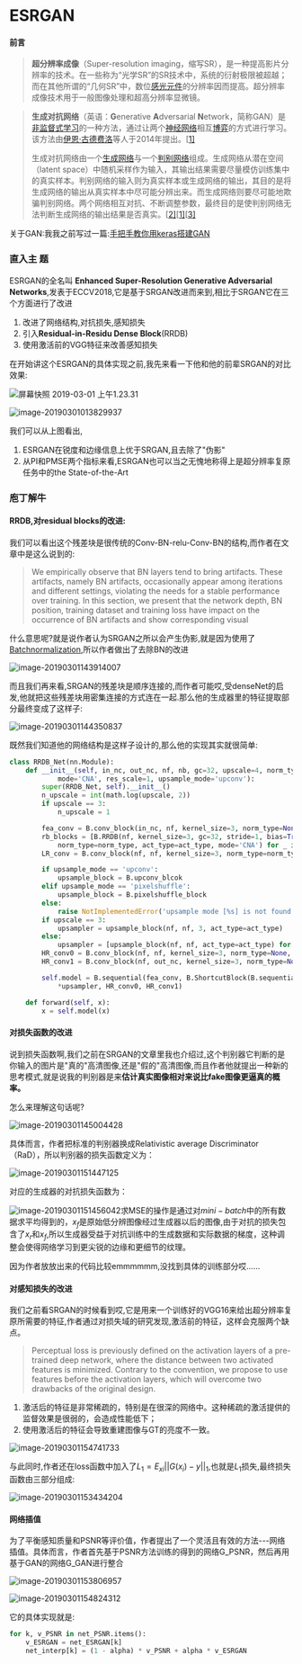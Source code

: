 # ESRGAN

#### 前言

> **超分辨率成像**（Super-resolution imaging，缩写SR），是一种提高影片分辨率的技术。在一些称为“光学SR”的SR技术中，系统的衍射极限被超越；而在其他所谓的“几何SR”中，数位[感光元件](https://zh.wikipedia.org/wiki/%E6%84%9F%E5%85%89%E5%85%83%E4%BB%B6)的分辨率因而提高。超分辨率成像技术用于一般图像处理和超高分辨率显微镜。

> **生成对抗网络**（英语：**G**enerative **A**dversarial **N**etwork，简称GAN）是[非监督式学习](https://zh.wikipedia.org/wiki/%E9%9D%9E%E7%9B%91%E7%9D%A3%E5%BC%8F%E5%AD%A6%E4%B9%A0)的一种方法，通过让两个[神经网络](https://zh.wikipedia.org/wiki/%E4%BA%BA%E5%B7%A5%E7%A5%9E%E7%BB%8F%E7%BD%91%E7%BB%9C)相互[博弈](https://zh.wikipedia.org/wiki/%E5%8D%9A%E5%BC%88%E8%AE%BA)的方式进行学习。该方法由[伊恩·古德费洛](https://zh.wikipedia.org/wiki/%E4%BC%8A%E6%81%A9%C2%B7%E5%8F%A4%E5%BE%B7%E8%B4%B9%E6%B4%9B)等人于2014年提出。[[1\]](https://zh.wikipedia.org/wiki/%E7%94%9F%E6%88%90%E5%AF%B9%E6%8A%97%E7%BD%91%E7%BB%9C#cite_note-MyUser_Arxiv.org_April_7_2016c-1)
>
> 生成对抗网络由一个[生成网络](https://zh.wikipedia.org/wiki/%E7%94%9F%E6%88%90%E6%A8%A1%E5%9E%8B)与一个[判别网络](https://zh.wikipedia.org/wiki/%E5%88%A4%E5%88%AB%E6%A8%A1%E5%9E%8B)组成。生成网络从潜在空间（latent space）中随机采样作为输入，其输出结果需要尽量模仿训练集中的真实样本。判别网络的输入则为真实样本或生成网络的输出，其目的是将生成网络的输出从真实样本中尽可能分辨出来。而生成网络则要尽可能地欺骗判别网络。两个网络相互对抗、不断调整参数，最终目的是使判别网络无法判断生成网络的输出结果是否真实。[[2\]](https://zh.wikipedia.org/wiki/%E7%94%9F%E6%88%90%E5%AF%B9%E6%8A%97%E7%BD%91%E7%BB%9C#cite_note-2)[[1\]](https://zh.wikipedia.org/wiki/%E7%94%9F%E6%88%90%E5%AF%B9%E6%8A%97%E7%BD%91%E7%BB%9C#cite_note-MyUser_Arxiv.org_April_7_2016c-1)[[3\]](https://zh.wikipedia.org/wiki/%E7%94%9F%E6%88%90%E5%AF%B9%E6%8A%97%E7%BD%91%E7%BB%9C#cite_note-OpenAI_com-3)

关于GAN:我我之前写过一篇:[手把手教你用keras搭建GAN](https://mp.weixin.qq.com/s?__biz=MzUyMjE2MTE0Mw==&mid=2247487223&idx=1&sn=4edd1d39e6cd22799668f766532d82af&chksm=f9d1506fcea6d9797f2eef951962e90a412afa5106c8531493505bb4cfb13d411e44c9c3d4f2&mpshare=1&scene=1&srcid=#rd)

### 直入主 题

ESRGAN的全名叫 **Enhanced Super-Resolution Generative Adversarial Networks**,发表于ECCV2018,它是基于SRGAN改进而来到,相比于SRGAN它在三个方面进行了改进

1. 改进了网络结构,对抗损失,感知损失
2. 引入**Residual-in-Residu Dense Block**(RRDB)
3. 使用激活前的VGG特征来改善感知损失

在开始讲这个ESRGAN的具体实现之前,我先来看一下他和他的前辈SRGAN的对比效果:

![屏幕快照 2019-03-01 上午1.23.31](https://ws1.sinaimg.cn/large/006tKfTcly1g0mnrnehh9j316s0mi7fx.jpg)

![image-20190301013829937](https://ws2.sinaimg.cn/large/006tKfTcly1g0mnstwwsvj317v0jt0x5.jpg)

我们可以从上图看出,

1. ESRGAN在锐度和边缘信息上优于SRGAN,且去除了"伪影"
2. 从PI和PMSE两个指标来看,ESRGAN也可以当之无愧地称得上是超分辨率复原任务中的the State-of-the-Art

### 庖丁解牛

#### RRDB,对residual blocks的改进:

我们可以看出这个残差块是很传统的Conv-BN-relu-Conv-BN的结构,而作者在文章中是这么说到的:

> We empirically observe that BN layers tend to bring artifacts. These artifacts,
> namely BN artifacts, occasionally appear among iterations and different settings,
> violating the needs for a stable performance over training. In this section, we
> present that the network depth, BN position, training dataset and training loss
> have impact on the occurrence of BN artifacts and show corresponding visual

什么意思呢?就是说作者认为SRGAN之所以会产生伪影,就是因为使用了[Batchnormalization](https://en.wikipedia.org/wiki/Batch_normalization),所以作者做出了去除BN的改进

![image-20190301143914007](https://ws1.sinaimg.cn/large/006tKfTcly1g0nad8mwg5j30er088mxp.jpg)

而且我们再来看,SRGAN的残差块是顺序连接的,而作者可能哎,受denseNet的启发,他就把这些残差块用密集连接的方式连在一起.那么他的生成器里的特征提取部分最终变成了这样子:

![image-20190301144350837](https://ws3.sinaimg.cn/large/006tKfTcly1g0nai1nnjzj30ow07wjt9.jpg)

既然我们知道他的网络结构是这样子设计的,那么他的实现其实就很简单:

```python
class RRDB_Net(nn.Module):
    def __init__(self, in_nc, out_nc, nf, nb, gc=32, upscale=4, norm_type=None, act_type='leakyrelu', \
            mode='CNA', res_scale=1, upsample_mode='upconv'):
        super(RRDB_Net, self).__init__()
        n_upscale = int(math.log(upscale, 2))
        if upscale == 3:
            n_upscale = 1

        fea_conv = B.conv_block(in_nc, nf, kernel_size=3, norm_type=None, act_type=None)
        rb_blocks = [B.RRDB(nf, kernel_size=3, gc=32, stride=1, bias=True, pad_type='zero', \
            norm_type=norm_type, act_type=act_type, mode='CNA') for _ in range(nb)]
        LR_conv = B.conv_block(nf, nf, kernel_size=3, norm_type=norm_type, act_type=None, mode=mode)

        if upsample_mode == 'upconv':
            upsample_block = B.upconv_blcok
        elif upsample_mode == 'pixelshuffle':
            upsample_block = B.pixelshuffle_block
        else:
            raise NotImplementedError('upsample mode [%s] is not found' % upsample_mode)
        if upscale == 3:
            upsampler = upsample_block(nf, nf, 3, act_type=act_type)
        else:
            upsampler = [upsample_block(nf, nf, act_type=act_type) for _ in range(n_upscale)]
        HR_conv0 = B.conv_block(nf, nf, kernel_size=3, norm_type=None, act_type=act_type)
        HR_conv1 = B.conv_block(nf, out_nc, kernel_size=3, norm_type=None, act_type=None)

        self.model = B.sequential(fea_conv, B.ShortcutBlock(B.sequential(*rb_blocks, LR_conv)),\
            *upsampler, HR_conv0, HR_conv1)

    def forward(self, x):
        x = self.model(x)
```



#### 对损失函数的改进

说到损失函数啊,我们之前在SRGAN的文章里我也介绍过,这个判别器它判断的是你输入的图片是"真的"高清图像,还是"假的"高清图像,而且作者他就提出一种新的思考模式,就是说我的判别器是来**估计真实图像相对来说比fake图像更逼真的概率。**

怎么来理解这句话呢?

![image-20190301145004428](https://ws2.sinaimg.cn/large/006tKfTcly1g0naoh6ormj316308qwhs.jpg)

具体而言，作者把标准的判别器换成Relativistic average Discriminator（RaD），所以判别器的损失函数定义为：

![image-20190301151447125](https://ws3.sinaimg.cn/large/006tKfTcly1g0nbe6fbmcj313w02laa9.jpg)

对应的生成器的对抗损失函数为：

![image-20190301151456042](https://ws1.sinaimg.cn/large/006tKfTcly1g0nbeboqc1j3153027mxd.jpg)求MSE的操作是通过对$mini-batch$中的所有数据求平均得到的，$x_f$是原始低分辨图像经过生成器以后的图像,由于对抗的损失包含了$x_r$和$x_f$,所以生成器受益于对抗训练中的生成数据和实际数据的梯度，这种调整会使得网络学习到更尖锐的边缘和更细节的纹理。

因为作者放放出来的代码比较emmmmmm,没找到具体的训练部分哎……

#### 对感知损失的改进

我们之前看SRGAN的时候看到哎,它是用来一个训练好的VGG16来给出超分辨率复原所需要的特征,作者通过对损失域的研究发现,激活前的特征，这样会克服两个缺点。

> Perceptual
> loss is previously defined on the activation layers of a pre-trained deep network,
> where the distance between two activated features is minimized. Contrary to
> the convention, we propose to use features before the activation layers, which
> will overcome two drawbacks of the original design. 

1. 激活后的特征是非常稀疏的，特别是在很深的网络中。这种稀疏的激活提供的监督效果是很弱的，会造成性能低下；
2. 使用激活后的特征会导致重建图像与GT的亮度不一致。

![image-20190301154741733](https://ws4.sinaimg.cn/large/006tKfTcly1g0nccfnrxxj30z60bcamd.jpg)

与此同时,作者还在loss函数中加入了$L_1=E_{xi}||G(x_i)-y||_1$,也就是$L_1$损失,最终损失函数由三部分组成:



![image-20190301153434204](https://ws2.sinaimg.cn/large/006tKfTcly1g0nbyrii6uj312q02iq30.jpg)

#### 网络插值

为了平衡感知质量和PSNR等评价值，作者提出了一个灵活且有效的方法---网络插值。具体而言，作者首先基于PSNR方法训练的得到的网络G_PSNR，然后再用基于GAN的网络G_GAN进行整合



![image-20190301153806957](https://ws4.sinaimg.cn/large/006tKfTcly1g0nc2g2zduj312m02rmxa.jpg)

![image-20190301154824312](https://ws3.sinaimg.cn/large/006tKfTcly1g0ncd5ua86j30zh0mb4qp.jpg)

它的具体实现就是:

```python
for k, v_PSNR in net_PSNR.items():
    v_ESRGAN = net_ESRGAN[k]
    net_interp[k] = (1 - alpha) * v_PSNR + alpha * v_ESRGAN
```

